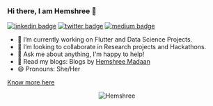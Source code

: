 ### Hi there, I am Hemshree 👋

[![linkedin badge](https://img.shields.io/badge/Hemshree_Madaan-30302f?style=flat&logo=linkedin)](https://www.linkedin.com/in/hemshree-madaan)
[![twitter badge](https://img.shields.io/badge/@hemshree__madaan-30302f?style=flat&logo=twitter)](https://twitter.com/hemshree_madaan)
[![medium badge](https://img.shields.io/badge/Hemshree_Madaan-30302f?style=flat&logo=medium)](https://medium.com/@hemshree3110)


- 🔭 I’m currently working on Flutter and Data Science Projects. 
- 👯 I’m looking to collaborate in Research projects and Hackathons.
- 💬 Ask me about anything, I'm happy to help! 
- 📝 Read my blogs: Blogs by [Hemshree Madaan](https://medium.com/@hemshree3110)
- 😄 Pronouns: She/Her

[Know more here](https://hemshreemadaan.vercel.app/)

<p align="center"> <img src="https://github-readme-stats.vercel.app/api?username=Hemshree&show_icons=true" alt="Hemshree" /> </p>




<!--
**Hemshree/Hemshree** is a ✨ _special_ ✨ repository because its `README.md` (this file) appears on your GitHub profile.

Here are some ideas to get you started:

- 🔭 I’m currently working on ...
- 🌱 I’m currently learning ...
- 👯 I’m looking to collaborate on ...
- 🤔 I’m looking for help with ...
- 💬 Ask me about ...
- 📫 How to reach me: ...
- 😄 Pronouns: ...
- ⚡ Fun fact: ...
-->
